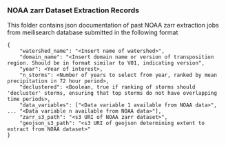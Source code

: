 ### NOAA zarr Dataset Extraction Records

This folder contains json documentation of past NOAA zarr extraction jobs from meilisearch database submitted in the following format

```
{
    "watershed_name": "<Insert name of watershed>",
    "domain_name": "<Insert domain name or version of transposition region. Should be in format similar to V01, indicating version",
    "year": <Year of interest>,
    "n_storms": <Number of years to select from year, ranked by mean precipitation in 72 hour period>,
    "declustered": <Boolean, true if ranking of storms should 'decluster' storms, ensuring that top storms do not have overlapping time periods>,
    "data_variables": ["<Data variable 1 available from NOAA data>", ... "<Data variable n available from NOAA data>"],
    "zarr_s3_path": "<s3 URI of NOAA zarr dataset>",
    "geojson_s3_path": "<s3 URI of geojson determining extent to extract from NOAA dataset>"
}
```